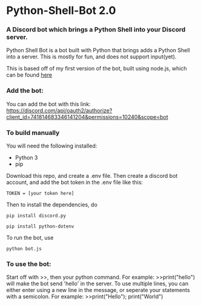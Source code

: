 # Python-Shell-Bot 2.0
### A Discord bot which brings a Python Shell into your Discord server.

Python Shell Bot is a bot built with Python that brings adds a Python Shell into a server. This is mostly for fun, and does not support input(yet).

This is based off of my first version of the bot, built using node.js, which can be found <a href = https://github.com/sripushkar/Python-Shell-Bot>here</a>

### Add the bot:
You can add the bot with this link: https://discord.com/api/oauth2/authorize?client_id=741814683346141204&permissions=10240&scope=bot
### To build manually 
You will need the following installed:
* Python 3
* pip

Download this repo, and create a .env file. Then create a discord bot account, and add the bot token in the .env file like this: 

`TOKEN = [your token here]`

Then to install the dependencies, do 

`pip install discord.py`

`pip install python-dotenv`

To run the bot, use 

`python bot.js`

### To use the bot:
Start off with >>, then your python command. For example: >>print("hello") will make the bot send 'hello' in the server. To use multiple lines, you can either enter using a new line in the message, or seperate your statements with a semicolon. For example: >>print("Hello"); print("World")

